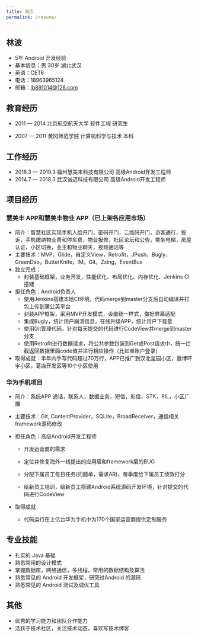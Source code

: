 ```yaml
---
title: 简历
permalink: /resume/
---
```


## 林波

- 5年 Android 开发经验
- 基本信息：男 30岁 湖北武汉
- 英语：CET6
- 电话：18963965124
- 邮箱：lb891014@126.com

## 教育经历 

- 2011 — 2014 北京航空航天⼤学 软件工程 研究⽣

- 2007 — 2011 ⻩冈师范学院 计算机科学与技术 本科 

## ⼯作经历 

- 2018.3 — 2019.3 福州慧美丰科技有限公司 高级Android开发工程师
- 2014.7 — 2018.3 武汉诚迈科技有限公司 高级Android开发工程师

## 项⽬经历

### 慧美丰 APP和慧美丰物业 APP（已上架各应用市场）

- 简介：智慧社区实现手机人脸开门，密码开门，二维码开门，访客通行，投诉，手机缴纳物业费和停车费，物业报修，社区论坛和公告，乘坐电梯，房屋认证，小区切换，业主和物业聊天，视频通话等
- 主要技术：MVP，Glide，自定义View，Retrofit，JPush，Bugly，GreenDao，ButterKnife，IM，Git，Zxing，EventBus
- 独⽴完成：
  - 封装基础框架，业务开发，性能优化、布局优化、内存优化、Jenkins CI搭建
- 担任角色：Android负责人
  - 使用Jenkins搭建本地CI环境，代码merge到master分支后自动编译并打包上传到蒲公英平台
  - 封装APP框架，采用MVP开发模式，设置统一样式，做好屏幕适配
  - 集成Bugly，统计用户崩溃信息，在线升级APP，统计用户下载量
  - 使用Git管理代码，针对每天提交的代码进行CodeView并merge到master分支 
  - 使用Retrofit进行数据请求，将公共参数封装到Get或Post请求中，统一拦截返回数据里面code值并进行相应操作（比如单账户登录）
- 取得成就：半年内手写代码超过70万行，APP已推广到汉北玺园小区，遨博环宇小区，葛店开发区等10个小区使用

### 华为⼿机项⽬ 

* 简介：系统APP 通话，联系人，数据业务，短信，彩信，STK，RIL，⼩区⼴播

* 主要技术：Git, ContentProvider，SQLite，BroadReceiver，通信相关framework源码修改

* 担任角色：高级Android开发工程师

  - 开发运营商的需求

  - 定位并修复海外一线提出的应用层和framework层的BUG

  - 分配下属员⼯每⽇任务(问题单，需求AR)，每季度给下属员工绩效打分 

  - 给新员⼯培训，给新员工搭建Android系统源码开发环境，针对提交的代码进行CodeView

* 取得成就

  - 代码运⾏在上亿台华为手机中为170个国家运营商提供定制服务 

## 专业技能 

* 扎实的 Java 基础
* 熟悉常⽤的设计模式
* 掌握数据库，网络通信，多线程，常用的数据结构及算法
* 熟悉常⻅的 Android 开发框架，研究过Android 的源码
* 熟悉常见的 Android 测试及调优工具 

## 其他 

* 优秀的学习能力和团队合作能力
* 活跃于技术社区，关注技术动态，喜欢写技术博客
